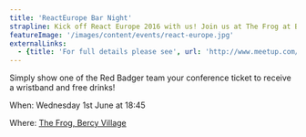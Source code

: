 ```yaml
---
title: 'ReactEurope Bar Night'
strapline: Kick off React Europe 2016 with us! Join us at The Frog at Bercy Village, a brewery located 15 minutes walk from the conference venue.
featureImage: '/images/content/events/react-europe.jpg'
externalLinks:
  - {title: 'For full details please see', url: 'http://www.meetup.com/London-React-User-Group/events/230225556/'}
---
```

Simply show one of the Red Badger team your conference ticket to receive a wristband and free drinks!


When: Wednesday 1st June at 18:45

Where: [The Frog, Bercy Village](https://www.google.co.uk/maps?ion=1&espv=2&q=The+Frog,+Bercy+Village,+25+Cour+Saint-Emilion,+75012+Paris,+France&bav=on.2,or.r_cp.&biw=1600&bih=803&dpr=1.8&um=1&ie=UTF-8&sa=X&ved=0ahUKEwj8k-DRuIvMAhUF-w4KHYtYC6oQ_AUIBigB)
